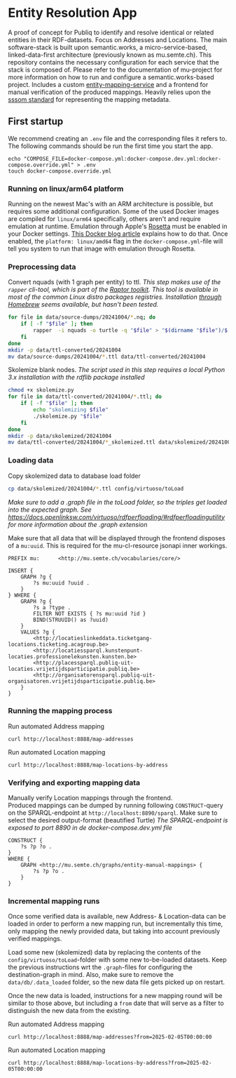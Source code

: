 # Entity Resolution App

A proof of concept for Publiq to identify and resolve identical or related entities in their RDF-datasets. Focus on Addresses and Locations.
The main software-stack is built upon semantic.works, a micro-service-based, linked-data-first architecture (previously known as mu.semte.ch). This repository contains the necessary configuration for each service that the stack is composed of. Please refer to the documentation of mu-project for more information on how to run and configure a semantic.works-based project.
Includes a custom [entity-mapping-service](https://github.com/redpencilio/publiq-entity-mapping-service) and a frontend for manual verification of the produced mappings.
Heavily relies upon the [sssom standard](https://mapping-commons.github.io/sssom/) for representing the mapping metadata.

## First startup

We recommend creating an `.env` file and the corresponding files it refers to.
The following commands should be run the first time you start the app.
```
echo "COMPOSE_FILE=docker-compose.yml:docker-compose.dev.yml:docker-compose.override.yml" > .env
touch docker-compose.override.yml
```

### Running on linux/arm64 platform

Running on the newest Mac's with an ARM architecture is possible, but requires some additional configuration. Some of the used Docker images are compiled for `linux/arm64` specifically, others aren't and require emulation at runtime. Emulation through Apple's [Rosetta](https://support.apple.com/en-us/102527) must be enabled in your Docker settings. [This Docker blog article](https://www.docker.com/blog/docker-desktop-4-25/) explains how to do that. Once enabled, the `platform: linux/amd64` flag in the `docker-compose.yml`-file will tell you system to run that image with emulation through Rosetta.

### Preprocessing data

Convert nquads (with 1 graph per entity) to ttl.
*This step makes use of the `rapper` cli-tool, which is part of the [Raptor toolkit](https://librdf.org/raptor/rapper.html). This tool is available in most of the common Linux distro packages registries. Installation [through Homebrew](https://formulae.brew.sh/formula/raptor) seems available, but hasn't been tested.*
```sh
for file in data/source-dumps/20241004/*.nq; do
    if [ -f "$file" ]; then
        rapper  -i nquads -o turtle -q "$file" > "$(dirname "$file")/$(basename "$file" .nq).ttl"
    fi
done
mkdir -p data/ttl-converted/20241004
mv data/source-dumps/20241004/*.ttl data/ttl-converted/20241004
```

Skolemize blank nodes.
*The script used in this step requires a local Python 3.x installation with the rdflib package installed*
```sh
chmod +x skolemize.py
for file in data/ttl-converted/20241004/*.ttl; do
    if [ -f "$file" ]; then
        echo "skolemizing $file"
        ./skolemize.py "$file"
    fi
done
mkdir -p data/skolemized/20241004
mv data/ttl-converted/20241004/*_skolemized.ttl data/skolemized/20241004
```

### Loading data

Copy skolemized data to database load folder
```sh
cp data/skolemized/20241004/*.ttl config/virtuoso/toLoad
```
*Make sure to add a .graph file in the toLoad folder, so the triples get loaded into the expected graph. See https://docs.openlinksw.com/virtuoso/rdfperfloading/#rdfperfloadingutility for more information about the .graph extension*

Make sure that all data that will be displayed through the frontend disposes of a `mu:uuid`. This is required for the mu-cl-resource jsonapi inner workings.

```sparql
PREFIX mu:      <http://mu.semte.ch/vocabularies/core/>

INSERT {
    GRAPH ?g {
        ?s mu:uuid ?uuid .
    }
} WHERE {
    GRAPH ?g {
        ?s a ?type .
        FILTER NOT EXISTS { ?s mu:uuid ?id }
        BIND(STRUUID() as ?uuid)
    }
    VALUES ?g {
        <http://locatieslinkeddata.ticketgang-locations.ticketing.acagroup.be>
        <http://locatiessparql.kunstenpunt-locaties.professionelekunsten.kunsten.be>
        <http://placessparql.publiq-uit-locaties.vrijetijdsparticipatie.publiq.be>
        <http://organisatorensparql.publiq-uit-organisatoren.vrijetijdsparticipatie.publiq.be>
    }
}
```

### Running the mapping process

Run automated Address mapping
```
curl http://localhost:8888/map-addresses
```

Run automated Location mapping
```
curl http://localhost:8888/map-locations-by-address
```

### Verifying and exporting mapping data

Manually verify Location mappings through the frontend.  
Produced mappings can be dumped by running following `CONSTRUCT`-query on the SPARQL-endpoint at `http://localhost:8890/sparql`. Make sure to select the desired output-format (beautified Turtle)
*The SPARQL-endpoint is exposed to port 8890 in de docker-compose.dev.yml file*
```sparql
CONSTRUCT {
    ?s ?p ?o .
}
WHERE {
    GRAPH <http://mu.semte.ch/graphs/entity-manual-mappings> {
        ?s ?p ?o . 
    }
}
```

### Incremental mapping runs

Once some verified data is available, new Address- & Location-data can be loaded in order to perform a new mapping run, but incrementally this time, only mapping the newly provided data, but taking into account previously verified mappings.  

Load some new (skolemized) data by replacing the contents of the `config/virtuoso/toLoad`-folder with some new to-be-loaded datasets. Keep the previous instructions wrt the `.graph`-files for configuring the destination-graph in mind.
Also, make sure to remove the `data/db/.data_loaded` folder, so the new data file gets picked up on restart.  

Once the new data is loaded, instructions for a new mapping round will be similar to those above, but including a `from` date that will serve as a filter to distinguish the new data from the existing.


Run automated Address mapping
```
curl http://localhost:8888/map-addresses?from=2025-02-05T00:00:00
```

Run automated Location mapping
```
curl http://localhost:8888/map-locations-by-address?from=2025-02-05T00:00:00
```

